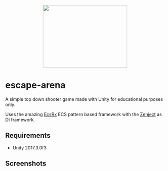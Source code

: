 
<p align="center">
  <img width="266" height="198" src="https://github.com/sviridoff/escape-arena/raw/master/Assets/Sprites/logo.png">
</p>

# escape-arena

A simple top down shooter game made with Unity for educational purposes only.

Uses the amazing [EcsRx](https://github.com/EcsRx/ecsrx) ECS pattern based framework with the [Zenject](https://github.com/modesttree/Zenject) as DI framework.

## Requirements

* Unity 2017.3.0f3

## Screenshots


